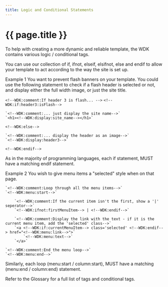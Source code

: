 ```yaml
---
title: Logic and Conditional Statements
---
```


<h1>{{ page.title }}</h1>

To help with creating a more dynamic and reliable template, the WDK contains various logic / conditional tags.

You can use our collection of if, ifnot, elseif, elsifnot, else and endif to allow your template to act according to the way the site is set up.

Example 1
You want to prevent flash banners on your template. You could use the following statement to check if a flash header is selected or not, and display either the full width image, or just the site title.

`<!--WDK:comment:If header 3 is flash... -->`
`<!--WDK:if:header3:isFlash-->`

    `<!--WDK:comment:... just display the site name-->`
    `<h1><!--WDK:display:site_name--></h1>`
    
`<!--WDK:else-->`

    `<!--WDK:comment:... display the header as an image-->`
    `<!--WDK:display:header3-->`

`<!--WDK:endif-->`

As in the majority of programming languages, each if statement, MUST have a matching endif statement.

Example 2
You wish to give menu items a "selected" style when on that page.

    `<!--WDK:comment:Loop through all the menu items-->`
    `<!--WDK:menu:start-->`
    
        `<!--WDK:comment:If the current item isn't the first, show a '|' seperator-->`
        `<!--WDK:ifnot:firstMenuItem--> | <!--WDK:endif-->`
    	
        `<!--WDK:comment:Display the link with the text - if it is the current menu item, add the 'selected' class-->`
    	`<a <!--WDK:if:currentMenuItem--> class='selected' <!--WDK:endif--> href="<!--WDK:menu:link-->">`
            `<!--WDK:menu:text-->`
    	`</a>`
    	
    `<!--WDK:comment:End the menu loop-->`
    `<!--WDK:menu:end-->`

Similarly, each loop (menu:start / column:start), MUST have a matching (menu:end / column:end) statement.

Refer to the Glossary for a full list of tags and conditional tags.